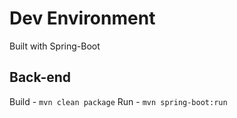# Dev Environment

Built with Spring-Boot

## Back-end

Build - ```mvn clean package```
Run - ```mvn spring-boot:run```
